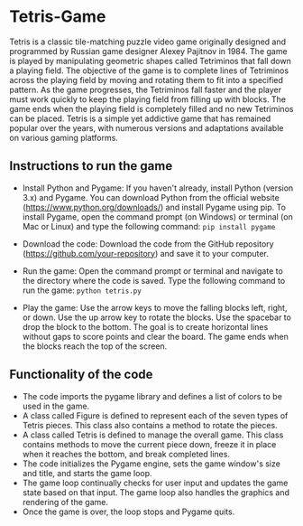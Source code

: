 # Tetris-Game

Tetris is a classic tile-matching puzzle video game originally designed and programmed by Russian game designer Alexey Pajitnov in 1984. The game is played by manipulating geometric shapes called Tetriminos that fall down a playing field. The objective of the game is to complete lines of Tetriminos across the playing field by moving and rotating them to fit into a specified pattern. As the game progresses, the Tetriminos fall faster and the player must work quickly to keep the playing field from filling up with blocks. The game ends when the playing field is completely filled and no new Tetriminos can be placed. Tetris is a simple yet addictive game that has remained popular over the years, with numerous versions and adaptations available on various gaming platforms.

## Instructions to run the game

* Install Python and Pygame: If you haven't already, install Python (version 3.x) and Pygame. You can download Python from the official website (https://www.python.org/downloads/) and install Pygame using pip.
To install Pygame, open the command prompt (on Windows) or terminal (on Mac or Linux) and type the following command:
``` pip install pygame ```

* Download the code: Download the code from the GitHub repository (https://github.com/your-repository) and save it to your computer.

* Run the game: Open the command prompt or terminal and navigate to the directory where the code is saved. Type the following command to run the game:
```python tetris.py```

* Play the game: Use the arrow keys to move the falling blocks left, right, or down. Use the up arrow key to rotate the blocks. Use the spacebar to drop the block to the bottom. The goal is to create horizontal lines without gaps to score points and clear the board. The game ends when the blocks reach the top of the screen.

## Functionality of the code

* The code imports the pygame library and defines a list of colors to be used in the game.
* A class called Figure is defined to represent each of the seven types of Tetris pieces. This class also contains a method to rotate the pieces.
* A class called Tetris is defined to manage the overall game. This class contains methods to move the current piece down, freeze it in place when it reaches the bottom, and break completed lines.
* The code initializes the Pygame engine, sets the game window's size and title, and starts the game loop.
* The game loop continually checks for user input and updates the game state based on that input. The game loop also handles the graphics and rendering of the game.
* Once the game is over, the loop stops and Pygame quits.
